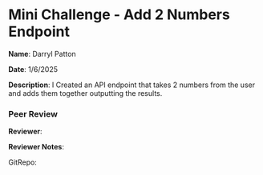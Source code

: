 #   Mini Challenge - Add 2 Numbers Endpoint

**Name**: Darryl Patton

**Date**: 1/6/2025

**Description**: I Created an API endpoint that takes 2 numbers from the user and adds them together outputting the results.

### Peer Review

**Reviewer**: 


**Reviewer Notes**: 



GitRepo: